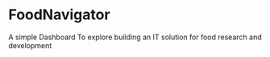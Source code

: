 # FoodNavigator
A simple Dashboard To explore building an IT solution for food research and development
